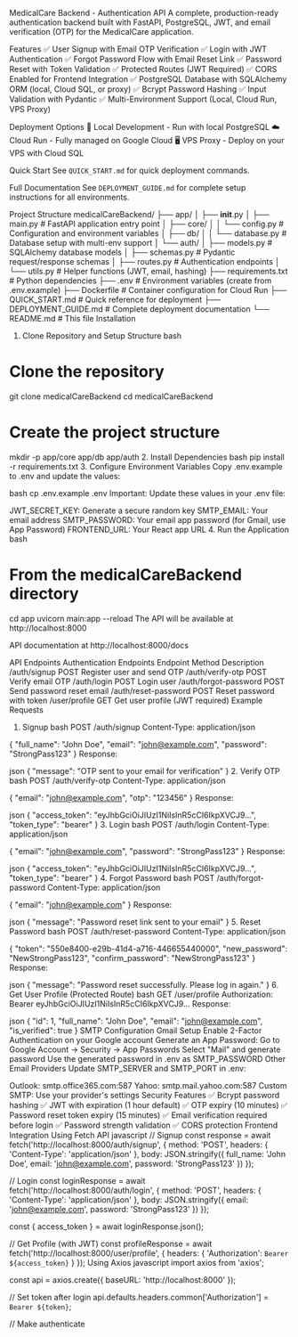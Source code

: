 MedicalCare Backend - Authentication API
A complete, production-ready authentication backend built with FastAPI, PostgreSQL, JWT, and email verification (OTP) for the MedicalCare application.

Features
✅ User Signup with Email OTP Verification
✅ Login with JWT Authentication
✅ Forgot Password Flow with Email Reset Link
✅ Password Reset with Token Validation
✅ Protected Routes (JWT Required)
✅ CORS Enabled for Frontend Integration
✅ PostgreSQL Database with SQLAlchemy ORM (local, Cloud SQL, or proxy)
✅ Bcrypt Password Hashing
✅ Input Validation with Pydantic
✅ Multi-Environment Support (Local, Cloud Run, VPS Proxy)

Deployment Options
🚀 Local Development - Run with local PostgreSQL
☁️ Cloud Run - Fully managed on Google Cloud
🖥️ VPS Proxy - Deploy on your VPS with Cloud SQL

Quick Start
See `QUICK_START.md` for quick deployment commands.

Full Documentation
See `DEPLOYMENT_GUIDE.md` for complete setup instructions for all environments.

Project Structure
medicalCareBackend/
├── app/
│ ├── **init**.py
│ ├── main.py # FastAPI application entry point
│ ├── core/
│ │ └── config.py # Configuration and environment variables
│ ├── db/
│ │ └── database.py # Database setup with multi-env support
│ └── auth/
│ ├── models.py # SQLAlchemy database models
│ ├── schemas.py # Pydantic request/response schemas
│ ├── routes.py # Authentication endpoints
│ └── utils.py # Helper functions (JWT, email, hashing)
├── requirements.txt # Python dependencies
├── .env # Environment variables (create from .env.example)
├── Dockerfile # Container configuration for Cloud Run
├── QUICK_START.md # Quick reference for deployment
├── DEPLOYMENT_GUIDE.md # Complete deployment documentation
└── README.md # This file
Installation

1. Clone Repository and Setup Structure
   bash

# Clone the repository

git clone <your-repo-url> medicalCareBackend
cd medicalCareBackend

# Create the project structure

mkdir -p app/core app/db app/auth 2. Install Dependencies
bash
pip install -r requirements.txt 3. Configure Environment Variables
Copy .env.example to .env and update the values:

bash
cp .env.example .env
Important: Update these values in your .env file:

JWT_SECRET_KEY: Generate a secure random key
SMTP_EMAIL: Your email address
SMTP_PASSWORD: Your email app password (for Gmail, use App Password)
FRONTEND_URL: Your React app URL 4. Run the Application
bash

# From the medicalCareBackend directory

cd app
uvicorn main:app --reload
The API will be available at http://localhost:8000

API documentation at http://localhost:8000/docs

API Endpoints
Authentication Endpoints
Endpoint Method Description
/auth/signup POST Register user and send OTP
/auth/verify-otp POST Verify email OTP
/auth/login POST Login user
/auth/forgot-password POST Send password reset email
/auth/reset-password POST Reset password with token
/user/profile GET Get user profile (JWT required)
Example Requests

1. Signup
   bash
   POST /auth/signup
   Content-Type: application/json

{
"full_name": "John Doe",
"email": "john@example.com",
"password": "StrongPass123"
}
Response:

json
{
"message": "OTP sent to your email for verification"
} 2. Verify OTP
bash
POST /auth/verify-otp
Content-Type: application/json

{
"email": "john@example.com",
"otp": "123456"
}
Response:

json
{
"access_token": "eyJhbGciOiJIUzI1NiIsInR5cCI6IkpXVCJ9...",
"token_type": "bearer"
} 3. Login
bash
POST /auth/login
Content-Type: application/json

{
"email": "john@example.com",
"password": "StrongPass123"
}
Response:

json
{
"access_token": "eyJhbGciOiJIUzI1NiIsInR5cCI6IkpXVCJ9...",
"token_type": "bearer"
} 4. Forgot Password
bash
POST /auth/forgot-password
Content-Type: application/json

{
"email": "john@example.com"
}
Response:

json
{
"message": "Password reset link sent to your email"
} 5. Reset Password
bash
POST /auth/reset-password
Content-Type: application/json

{
"token": "550e8400-e29b-41d4-a716-446655440000",
"new_password": "NewStrongPass123",
"confirm_password": "NewStrongPass123"
}
Response:

json
{
"message": "Password reset successfully. Please log in again."
} 6. Get User Profile (Protected Route)
bash
GET /user/profile
Authorization: Bearer eyJhbGciOiJIUzI1NiIsInR5cCI6IkpXVCJ9...
Response:

json
{
"id": 1,
"full_name": "John Doe",
"email": "john@example.com",
"is_verified": true
}
SMTP Configuration
Gmail Setup
Enable 2-Factor Authentication on your Google account
Generate an App Password:
Go to Google Account → Security → App Passwords
Select "Mail" and generate password
Use the generated password in .env as SMTP_PASSWORD
Other Email Providers
Update SMTP_SERVER and SMTP_PORT in .env:

Outlook: smtp.office365.com:587
Yahoo: smtp.mail.yahoo.com:587
Custom SMTP: Use your provider's settings
Security Features
✅ Bcrypt password hashing
✅ JWT with expiration (1 hour default)
✅ OTP expiry (10 minutes)
✅ Password reset token expiry (15 minutes)
✅ Email verification required before login
✅ Password strength validation
✅ CORS protection
Frontend Integration
Using Fetch API
javascript
// Signup
const response = await fetch('http://localhost:8000/auth/signup', {
method: 'POST',
headers: { 'Content-Type': 'application/json' },
body: JSON.stringify({
full_name: 'John Doe',
email: 'john@example.com',
password: 'StrongPass123'
})
});

// Login
const loginResponse = await fetch('http://localhost:8000/auth/login', {
method: 'POST',
headers: { 'Content-Type': 'application/json' },
body: JSON.stringify({
email: 'john@example.com',
password: 'StrongPass123'
})
});

const { access_token } = await loginResponse.json();

// Get Profile (with JWT)
const profileResponse = await fetch('http://localhost:8000/user/profile', {
headers: { 'Authorization': `Bearer ${access_token}` }
});
Using Axios
javascript
import axios from 'axios';

const api = axios.create({
baseURL: 'http://localhost:8000'
});

// Set token after login
api.defaults.headers.common['Authorization'] = `Bearer ${token}`;

// Make authenticate
